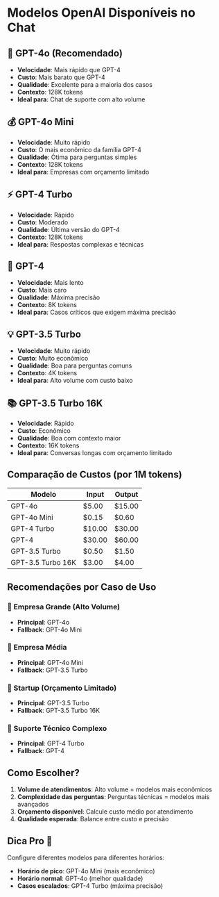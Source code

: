 # Modelos OpenAI Disponíveis no Chat

## 🚀 GPT-4o (Recomendado)
- **Velocidade**: Mais rápido que GPT-4
- **Custo**: Mais barato que GPT-4
- **Qualidade**: Excelente para a maioria dos casos
- **Contexto**: 128K tokens
- **Ideal para**: Chat de suporte com alto volume

## 💰 GPT-4o Mini
- **Velocidade**: Muito rápido
- **Custo**: O mais econômico da família GPT-4
- **Qualidade**: Ótima para perguntas simples
- **Contexto**: 128K tokens
- **Ideal para**: Empresas com orçamento limitado

## ⚡ GPT-4 Turbo
- **Velocidade**: Rápido
- **Custo**: Moderado
- **Qualidade**: Última versão do GPT-4
- **Contexto**: 128K tokens
- **Ideal para**: Respostas complexas e técnicas

## 🎯 GPT-4
- **Velocidade**: Mais lento
- **Custo**: Mais caro
- **Qualidade**: Máxima precisão
- **Contexto**: 8K tokens
- **Ideal para**: Casos críticos que exigem máxima precisão

## 💡 GPT-3.5 Turbo
- **Velocidade**: Muito rápido
- **Custo**: Muito econômico
- **Qualidade**: Boa para perguntas comuns
- **Contexto**: 4K tokens
- **Ideal para**: Alto volume com custo baixo

## 📚 GPT-3.5 Turbo 16K
- **Velocidade**: Rápido
- **Custo**: Econômico
- **Qualidade**: Boa com contexto maior
- **Contexto**: 16K tokens
- **Ideal para**: Conversas longas com orçamento limitado

## Comparação de Custos (por 1M tokens)

| Modelo | Input | Output |
|--------|-------|--------|
| GPT-4o | $5.00 | $15.00 |
| GPT-4o Mini | $0.15 | $0.60 |
| GPT-4 Turbo | $10.00 | $30.00 |
| GPT-4 | $30.00 | $60.00 |
| GPT-3.5 Turbo | $0.50 | $1.50 |
| GPT-3.5 Turbo 16K | $3.00 | $4.00 |

## Recomendações por Caso de Uso

### 🏢 Empresa Grande (Alto Volume)
- **Principal**: GPT-4o
- **Fallback**: GPT-4o Mini

### 💼 Empresa Média
- **Principal**: GPT-4o Mini
- **Fallback**: GPT-3.5 Turbo

### 🚀 Startup (Orçamento Limitado)
- **Principal**: GPT-3.5 Turbo
- **Fallback**: GPT-3.5 Turbo 16K

### 🔬 Suporte Técnico Complexo
- **Principal**: GPT-4 Turbo
- **Fallback**: GPT-4

## Como Escolher?

1. **Volume de atendimentos**: Alto volume = modelos mais econômicos
2. **Complexidade das perguntas**: Perguntas técnicas = modelos mais avançados
3. **Orçamento disponível**: Calcule custo médio por atendimento
4. **Qualidade esperada**: Balance entre custo e precisão

## Dica Pro 🎯

Configure diferentes modelos para diferentes horários:
- **Horário de pico**: GPT-4o Mini (mais econômico)
- **Horário normal**: GPT-4o (melhor qualidade)
- **Casos escalados**: GPT-4 Turbo (máxima precisão)
